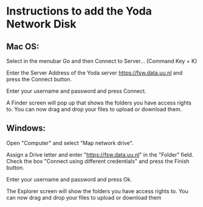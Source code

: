 # Instructions to add the Yoda Network Disk

## Mac OS:
 
Select in the menubar Go and then Connect to Server... (Command Key + K)
 
Enter the Server Address of the Yoda server 
https://fsw.data.uu.nl 
and press the Connect button.
 
Enter your username and password and press Connect.
 
A Finder screen will pop up that shows the folders you have access rights
to. You can now drag and drop your files to upload or download them.
 
## Windows:
 
Open "Computer" and select "Map network drive". 
 
Assign a Drive letter and enter 
"https://fsw.data.uu.nl" 
in the "Folder" field. Check the box "Connect using different credentials" and press the Finish button. 
 
Enter your username and password and press Ok.
 
The Explorer screen will show the folders you have access rights to. You
can now drag and drop your files to upload or download them

